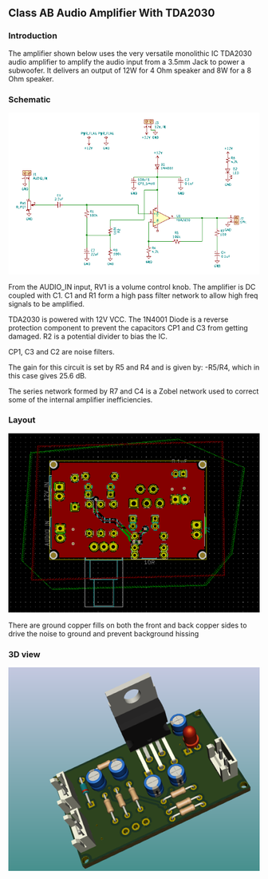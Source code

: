 ## Class AB Audio Amplifier With TDA2030
### Introduction
The amplifier shown below uses the very versatile monolithic IC TDA2030 audio amplifier
to amplify the audio input from a 3.5mm Jack to power a subwoofer. It delivers an
output of 12W for 4 Ohm speaker and 8W for a 8 Ohm speaker.

### Schematic
![Schematic](schematic.png)

From the AUDIO_IN input, RV1 is a volume control knob. The amplifier is DC coupled
with C1. C1 and R1 form a high pass filter network to allow high freq signals
to be amplified.

TDA2030 is powered with 12V VCC. The 1N4001 Diode is a reverse protection component
to prevent the capacitors CP1 and C3 from getting damaged. R2 is a potential divider to bias the IC.

CP1, C3 and C2 are noise filters. 

The gain for this circuit is set by R5 and R4 and is given by: -R5/R4, which in this
case gives 25.6 dB. 

The series network formed by R7 and C4 is a Zobel network used to correct some of the 
internal amplifier inefficiencies. 

### Layout  

![Layout](./layout.png)

There are ground copper fills on both the front and back copper sides to drive the 
noise to ground and prevent background hissing

### 3D view

![view](./classAB.png)



